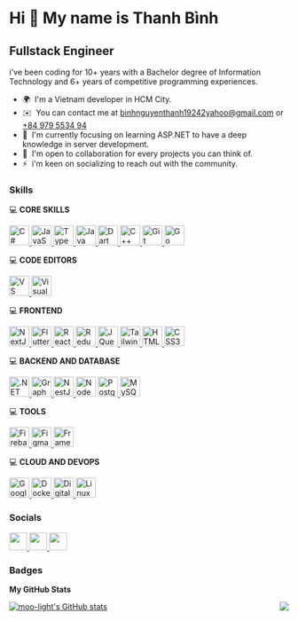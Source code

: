 Hi 👋 My name is Thanh Bình
===========================

Fullstack Engineer
------------------------------

i've been coding for 10+ years with a Bachelor degree of Information Technology and 6+ years of competitive programming experiences.

* 🌍  I'm a Vietnam developer in HCM City.
* ✉️  You can contact me at [binhnguyenthanh19242yahoo@gmail.com](mailto:binhnguyenthanh19242yahoo@gmail.com) or [+84 979 5534 94](tel:+84979553494)
* 🧠  I'm currently focusing on learning ASP.NET to have a deep knowledge in server development. 
* 🤝  I'm open to collaboration for every projects you can think of.
* ⚡  i'm keen on socializing to reach out with the community.

### Skills

💻 **CORE SKILLS**
<p align="left">
<a href="https://docs.microsoft.com/en-us/dotnet/csharp/" target="_blank" rel="noreferrer">
<img src="https://raw.githubusercontent.com/danielcranney/readme-generator/main/public/icons/skills/csharp-colored.svg" width="36" height="36" alt="C#" title="C#"  />
</a>
<a href="https://developer.mozilla.org/en-US/docs/Web/JavaScript" target="_blank" rel="noreferrer">
<img src="https://raw.githubusercontent.com/danielcranney/readme-generator/main/public/icons/skills/javascript-colored.svg" width="36" height="36" alt="JavaScript" title="JavaScript"  />
</a>
<a href="https://www.typescriptlang.org/" target="_blank" rel="noreferrer">
<img src="https://raw.githubusercontent.com/danielcranney/readme-generator/main/public/icons/skills/typescript-colored.svg" width="36" height="36" alt="TypeScript" title="TypeScript"  />
</a>
<a href="https://www.oracle.com/java/" target="_blank" rel="noreferrer">
<img src="https://raw.githubusercontent.com/danielcranney/readme-generator/main/public/icons/skills/java-colored.svg" width="36" height="36" alt="Java" title="Java"  />
<a href="https://dart.dev/" target="_blank" rel="noreferrer">
<img src="https://raw.githubusercontent.com/danielcranney/readme-generator/main/public/icons/skills/dart-colored.svg" width="36" height="36" alt="Dart" title="Dart"  />
</a>
<a href="https://docs.microsoft.com/en-us/cpp/?view=msvc-170" target="_blank" rel="noreferrer">
<img src="https://raw.githubusercontent.com/danielcranney/readme-generator/main/public/icons/skills/cplusplus-colored.svg" width="36" height="36" alt="C++" title="C++"  />
</a>
<a href="https://git-scm.com/" target="_blank" rel="noreferrer">
<img src="https://raw.githubusercontent.com/danielcranney/readme-generator/main/public/icons/skills/git-colored.svg" width="36" height="36" alt="Git" title="Git"  />
</a>
<a href="https://go.dev/doc/" target="_blank" rel="noreferrer">
<img src="https://raw.githubusercontent.com/danielcranney/readme-generator/main/public/icons/skills/go-colored.svg" width="36" height="36" alt="Go" title="Go"  />
</a>
</a>
</p>

💻 **CODE EDITORS**

<p align="left">
<a href="https://code.visualstudio.com/" target="_blank" rel="noreferrer">
<img src="https://upload.wikimedia.org/wikipedia/commons/thumb/9/9a/Visual_Studio_Code_1.35_icon.svg/1024px-Visual_Studio_Code_1.35_icon.svg.png" width="36" height="36" alt="VS Code" title="VS Code"  />
</a>
<a href="https://visualstudio.microsoft.com/" target="_blank" rel="noreferrer">
<img src="https://upload.wikimedia.org/wikipedia/commons/thumb/2/2c/Visual_Studio_Icon_2022.svg/2048px-Visual_Studio_Icon_2022.svg.png" width="36" height="36" alt="Visual Studio" title="Visual Studio"  />
</a>
</p>

💻 **FRONTEND**

<p align="left">

<a href="https://nextjs.org/docs" target="_blank" rel="noreferrer">
<img src="https://raw.githubusercontent.com/danielcranney/readme-generator/main/public/icons/skills/nextjs-colored.svg" width="36" height="36" alt="NextJs" title="NextJs"  />
</a>
<a href="https://flutter.dev/" target="_blank" rel="noreferrer">
<img src="https://raw.githubusercontent.com/danielcranney/readme-generator/main/public/icons/skills/flutter-colored.svg" width="36" height="36" alt="Flutter" title="Flutter"  />
</a>

<a href="https://reactjs.org/" target="_blank" rel="noreferrer">
<img src="https://raw.githubusercontent.com/danielcranney/readme-generator/main/public/icons/skills/react-colored.svg" width="36" height="36" alt="React" title="React"  />
</a>
<a href="https://redux.js.org/" target="_blank" rel="noreferrer">
<img src="https://raw.githubusercontent.com/danielcranney/readme-generator/main/public/icons/skills/redux-colored.svg" width="36" height="36" alt="Redux" title="Redux"  />
</a>
<a href="https://jquery.com/" target="_blank" rel="noreferrer">
<img src="https://raw.githubusercontent.com/danielcranney/readme-generator/main/public/icons/skills/jquery-colored.svg" width="36" height="36" alt="JQuery" title="JQuery"  />
</a>

<a href="https://tailwindcss.com/" target="_blank" rel="noreferrer">
<img src="https://raw.githubusercontent.com/danielcranney/readme-generator/main/public/icons/skills/tailwindcss-colored.svg" width="36" height="36" alt="TailwindCSS" title="TailwindCSS"  />
</a>
<a href="https://developer.mozilla.org/en-US/docs/Glossary/HTML5" target="_blank" rel="noreferrer">
<img src="https://raw.githubusercontent.com/danielcranney/readme-generator/main/public/icons/skills/html5-colored.svg" width="36" height="36" alt="HTML5" title="HTML5"  />
</a>
<a href="https://www.w3.org/TR/CSS/#css" target="_blank" rel="noreferrer">
<img src="https://raw.githubusercontent.com/danielcranney/readme-generator/main/public/icons/skills/css3-colored.svg" width="36" height="36" alt="CSS3" title="CSS3"  />
</a>


</p>

💻 **BACKEND AND DATABASE**

<p align="left">
<a href="https://dotnet.microsoft.com/en-us/" target="_blank" rel="noreferrer">
<img src="https://raw.githubusercontent.com/danielcranney/readme-generator/main/public/icons/skills/dot-net-colored.svg" width="36" height="36" alt=".NET" title=".NET"  />
</a>
<a href="https://graphql.org/" target="_blank" rel="noreferrer">
<img src="https://raw.githubusercontent.com/danielcranney/readme-generator/main/public/icons/skills/graphql-colored.svg" width="36" height="36" alt="GraphQL" title="GraphQL"   />
</a>
<a href="https://nodejs.org/en/" target="_blank" rel="noreferrer">
<a href="https://docs.nestjs.com/" target="_blank" rel="noreferrer">
<img src="https://raw.githubusercontent.com/danielcranney/readme-generator/main/public/icons/skills/nestjs-colored.svg" width="36" height="36" alt="NestJS" title="NestJS"   />
</a>
<img src="https://raw.githubusercontent.com/danielcranney/readme-generator/main/public/icons/skills/nodejs-colored.svg" width="36" height="36" alt="NodeJS" title="NodeJS"  />
</a>

<a href="https://www.postgresql.org/" target="_blank" rel="noreferrer">
<img src="https://raw.githubusercontent.com/danielcranney/readme-generator/main/public/icons/skills/postgresql-colored.svg" width="36" height="36" alt="PostgreSQL" title="PostgreSQL"  />
</a>
<a href="https://www.mysql.com/" target="_blank" rel="noreferrer">
<img src="https://raw.githubusercontent.com/danielcranney/readme-generator/main/public/icons/skills/mysql-colored.svg" width="36" height="36" alt="MySQL" title="MySQL"  />
</a>
</p>

💻 **TOOLS**

<p align="left">
<a href="https://firebase.google.com/" target="_blank" rel="noreferrer">
<img src="https://raw.githubusercontent.com/danielcranney/readme-generator/main/public/icons/skills/firebase-colored.svg" width="36" height="36" alt="Firebase" title="Firebase"  />
</a>
<a href="https://www.figma.com/" target="_blank" rel="noreferrer">
<img src="https://raw.githubusercontent.com/danielcranney/readme-generator/main/public/icons/skills/figma-colored.svg" width="36" height="36" alt="Figma" title="Figma"  />
</a>
<a href="https://framer.com" target="_blank" rel="noreferrer">
<img src="https://raw.githubusercontent.com/danielcranney/readme-generator/main/public/icons/skills/framer-colored.svg" width="36" height="36" alt="Framer" title="Framer"  />
</a>

</p>

💻 **CLOUD AND DEVOPS**

<p align="left">
<a href="https://cloud.google.com/" target="_blank" rel="noreferrer">
<img src="https://raw.githubusercontent.com/danielcranney/readme-generator/main/public/icons/skills/googlecloud-colored.svg" width="36" height="36" alt="Google Cloud" title="Google Cloud"  />
</a>
<a href="https://www.docker.com/" target="_blank" rel="noreferrer">
<img src="https://raw.githubusercontent.com/danielcranney/readme-generator/main/public/icons/skills/docker-colored.svg" width="36" height="36" alt="Docker" title="Docker"  />
</a>
<a href="https://www.digitalocean.com" target="_blank" rel="noreferrer">
<img src="https://raw.githubusercontent.com/danielcranney/readme-generator/main/public/icons/skills/digitalocean-colored.svg" width="36" height="36" alt="Digital Ocean" title="Digital Ocean"  />
</a>
<a href="https://www.linux.org" target="_blank" rel="noreferrer">
<img src="https://raw.githubusercontent.com/danielcranney/readme-generator/main/public/icons/skills/linux-colored.svg" width="36" height="36" alt="Linux" title="Linux"  />
</a>
</p>

### Socials


<p align="left">
<a href="https://www.facebook.com/loveyou4365" title="https://www.facebook.com/loveyou4365" target="_blank" rel="noreferrer">
<picture>
<source media="(prefers-color-scheme: dark)" srcset="https://raw.githubusercontent.com/danielcranney/readme-generator/main/public/icons/socials/facebook-dark.svg" />
<source media="(prefers-color-scheme: light)" srcset="https://raw.githubusercontent.com/danielcranney/readme-generator/main/public/icons/socials/facebook.svg" />
<img src="https://raw.githubusercontent.com/danielcranney/readme-generator/main/public/icons/socials/facebook.svg" width="32" height="32" />
</picture>
</a>
<a href="https://www.github.com/moo-light" target="_blank" rel="noreferrer" title="https://www.github.com/moo-light">
<picture>
<source media="(prefers-color-scheme: dark)" srcset="https://raw.githubusercontent.com/danielcranney/readme-generator/main/public/icons/socials/github-dark.svg" />
<source media="(prefers-color-scheme: light)" srcset="https://raw.githubusercontent.com/danielcranney/readme-generator/main/public/icons/socials/github.svg" />
<img src="https://raw.githubusercontent.com/danielcranney/readme-generator/main/public/icons/socials/github.svg" width="32" height="32" />
</picture>
</a>
<a href="https://www.linkedin.com/in/binhnt09052002" title="https://www.linkedin.com/in/binhnt09052002" target="_blank" rel="noreferrer">
<picture>
<source media="(prefers-color-scheme: dark)" srcset="https://raw.githubusercontent.com/danielcranney/readme-generator/main/public/icons/socials/linkedin-dark.svg" />
<source media="(prefers-color-scheme: light)" srcset="https://raw.githubusercontent.com/danielcranney/readme-generator/main/public/icons/socials/linkedin.svg" />
<img src="https://raw.githubusercontent.com/danielcranney/readme-generator/main/public/icons/socials/linkedin.svg" width="32" height="32" />
</picture>
</a>
</p>

### Badges

<b>My GitHub Stats</b>
<div style="display:flex; justify-content: space-between;gap:0.5em">
<a href="http://www.github.com/moo-light">
<img src="https://github-readme-stats.vercel.app/api?username=moo-light&show_icons=true&hide=&count_private=true&title_color=0891b2&text_color=ffffff&icon_color=0891b2&bg_color=1c1917&hide_border=true&show_icons=true" alt="moo-light's GitHub stats" title="moo-light's GitHub stats"  />
</a>

<a href="http://www.github.com/moo-light">
<img src="https://github-readme-streak-stats.herokuapp.com/?user=moo-light&stroke=ffffff&background=1c1917&ring=0891b2&fire=0891b2&currStreakNum=ffffff&currStreakLabel=0891b2&sideNums=ffffff&sideLabels=ffffff&dates=ffffff&hide_border=true" />
</a>
</div>
